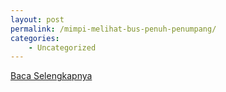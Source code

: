 ```yaml
---
layout: post
permalink: /mimpi-melihat-bus-penuh-penumpang/
categories:
    - Uncategorized
---
```


[Baca Selengkapnya](/09)